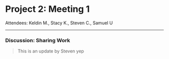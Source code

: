 # Project 2: Meeting 1
Attendees: Keldin M., Stacy K., Steven C., Samuel U

---

### Discussion: Sharing Work
> This is an update by Steven yep
